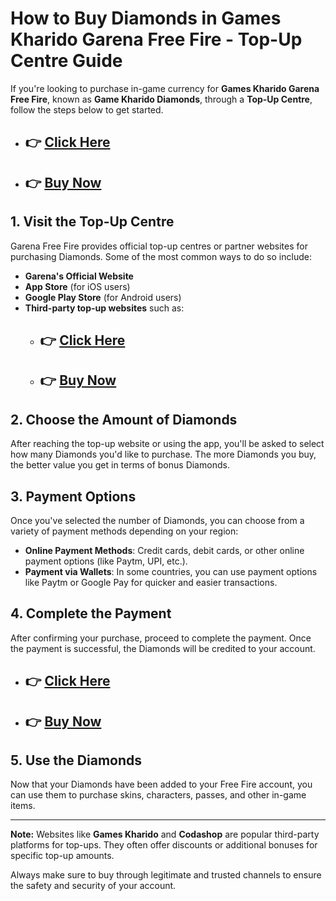 # How to Buy Diamonds in Games Kharido Garena Free Fire - Top-Up Centre Guide

If you're looking to purchase in-game currency for **Games Kharido Garena Free Fire**, known as **Game Kharido Diamonds**, through a **Top-Up Centre**, follow the steps below to get started.

 - ## 👉 [Click Here](https://orange.great-site.net/)
  - ## 👉 [Buy Now](https://orange.great-site.net/)

## 1. Visit the Top-Up Centre
Garena Free Fire provides official top-up centres or partner websites for purchasing Diamonds. Some of the most common ways to do so include:

- **Garena's Official Website**
- **App Store** (for iOS users)
- **Google Play Store** (for Android users)
- **Third-party top-up websites** such as:
  - ## 👉 [Click Here](https://orange.great-site.net/)
  - ## 👉 [Buy Now](https://orange.great-site.net/)

## 2. Choose the Amount of Diamonds
After reaching the top-up website or using the app, you'll be asked to select how many Diamonds you'd like to purchase. The more Diamonds you buy, the better value you get in terms of bonus Diamonds.

## 3. Payment Options
Once you've selected the number of Diamonds, you can choose from a variety of payment methods depending on your region:

- **Online Payment Methods**: Credit cards, debit cards, or other online payment options (like Paytm, UPI, etc.).
- **Payment via Wallets**: In some countries, you can use payment options like Paytm or Google Pay for quicker and easier transactions.

## 4. Complete the Payment
After confirming your purchase, proceed to complete the payment. Once the payment is successful, the Diamonds will be credited to your account.

 - ## 👉 [Click Here](https://orange.great-site.net/)
  - ## 👉 [Buy Now](https://orange.great-site.net/)

## 5. Use the Diamonds
Now that your Diamonds have been added to your Free Fire account, you can use them to purchase skins, characters, passes, and other in-game items.

---

**Note:** Websites like **Games Kharido** and **Codashop** are popular third-party platforms for top-ups. They often offer discounts or additional bonuses for specific top-up amounts.

Always make sure to buy through legitimate and trusted channels to ensure the safety and security of your account.
